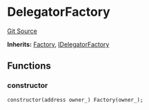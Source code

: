 # DelegatorFactory
[Git Source](https://github.com/symbioticfi/core/blob/4905f62919b30e0606fff3aaa7fcd52bf8ee3d3e/src/contracts/DelegatorFactory.sol)

**Inherits:**
[Factory](/Users/andreikorokhov/symbiotic/core/docs/autogen/src/src/contracts/common/Factory.sol/contract.Factory.md), [IDelegatorFactory](/Users/andreikorokhov/symbiotic/core/docs/autogen/src/src/interfaces/IDelegatorFactory.sol/interface.IDelegatorFactory.md)


## Functions
### constructor


```solidity
constructor(address owner_) Factory(owner_);
```

